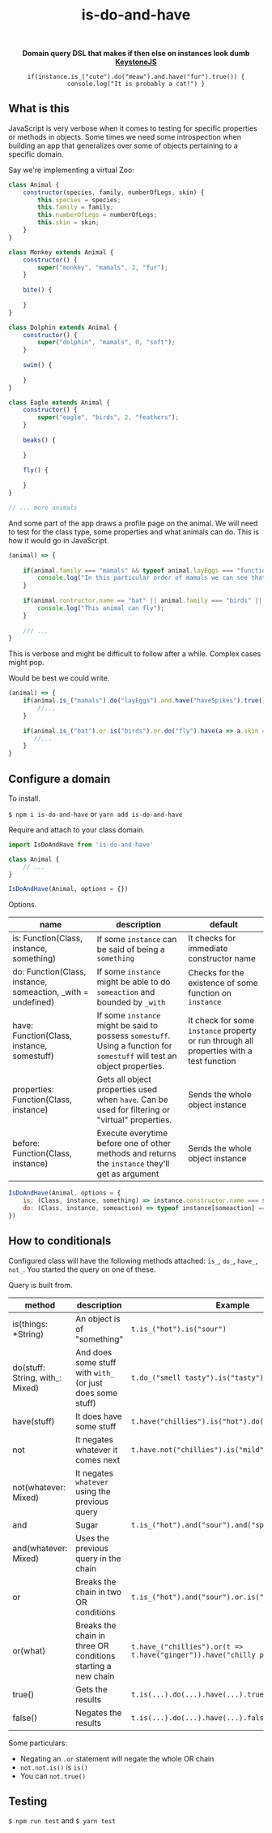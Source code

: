 <div align="center">
  <h1>is-do-and-have</h1>
  <br>
  <p><b>Domain query DSL that makes if then else on instances look dumb <a href="https://www.keystonejs.com/">KeystoneJS</a></b></p>
  <p><code class="javascript">if(instance.is_("cute").do("meaw").and.have("fur").true()) { console.log("It is probably a cat!") }</code></p>
</div>

## What is this

JavaScript is very verbose when it comes to testing for specific properties or methods in objects. Some times we need some introspection when building an app that generalizes over some of objects pertaining to a specific domain.

Say we're implementing a virtual Zoo:

```javascript
class Animal {
    constructor(species, family, numberOfLegs, skin) {
        this.species = species;
        this.family = family;
        this.numberOfLegs = numberOfLegs;
        this.skin = skin;
    }
}

class Monkey extends Animal {
    constructor() {
        super("monkey", "mamals", 2, "fur");
    }
    
    bite() {
       	
    }
}

class Dolphin extends Animal {
    constructor() {
        super("dolphin", "mamals", 0, "soft");
    }
    
    swim() {
        
    }
}

class Eagle extends Animal {
    constructor() {
        super("eagle", "birds", 2, "feathers");
    }
    
    beaks() {
        
    }
    
    fly() {
        
    }
}

// ... more animals

```

And some part of the app draws a profile page on the animal. We will need to test for the class type, some properties and what animals can do. This is how it would go in JavaScript.

```javascript
(animal) => {
    
   	if(animal.family === "mamals" && typeof animal.layEggs === "function" && animal.haveSpikes) {
        console.log("In this particular order of mamals we can see that females lay eggs. Belonging to this family we have the marsupials and monotremes")
    }
    
    if(animal.contructor.name == "bat" || animal.family === "birds" || (typeof animal.fly === "function" && animal.skin === "feathers")) {
        console.log("This animal can fly");
    }
    
    /// ...
}
```

This is verbose and might be difficult to follow after a while. Complex cases might pop.

Would be best we could write.

```javascript
(animal) => {
    if(animal.is_("mamals").do("layEggs").and.have("haveSpikes").true()) {
        //...
    }
    
    if(animal.is_("bat").or.is("birds").or.do("fly").have(a => a.skin === "feathers").true()) {
       //...
    }
}
```

## Configure a domain

To install.

`$ npm i is-do-and-have` or `yarn add is-do-and-have `

Require and attach to your class domain.

```javascript
import IsDoAndHave from 'is-do-and-have'

class Animal {
	// ...
}

IsDoAndHave(Animal, options = {})
```

Options.

| name                                                         | description                                                  | default                                                      |
| ------------------------------------------------------------ | ------------------------------------------------------------ | ------------------------------------------------------------ |
| is: Function(Class, instance, something)                     | If some `instance` can be said of being a `something`        | It checks for immediate constructor name                     |
| do: Function(Class, instance, someaction, _with = undefined) | If some `instance` might be able to do `someaction` and bounded by `_with` | Checks for the existence of some function on `instance`      |
| have: Function(Class, instance, somestuff)                   | If some `instance` might be said to possess `somestuff`. Using a function for `somestuff` will test an object properties. | It check for some `instance` property or run through all properties with a test function |
| properties: Function(Class, instance)                        | Gets all object properties used when `have`. Can be used for filtering or "virtual" properties. | Sends the whole object instance                              |
| before: Function(Class, instance)                            | Execute everytime before one of other methods and returns the `instance` they'll get as argument | Sends the whole object instance                              |

```javascript
IsDoAndHave(Animal, options = {
    is: (Class, instance, something) => instance.constructor.name === something || instance.family === something,
    do: (Class, instance, someaction) => typeof instance[someaction] === "function" || someaction === "fly" && instance.skin === "feathers"
})
```

## How to conditionals

Configured class will have the following methods attached: `is_`, `do_`, `have_`, `not_`. You started the query on one of these.

Query is built from.

| method                          | description                                                  | Example                                                      | returns |
| ------------------------------- | ------------------------------------------------------------ | ------------------------------------------------------------ | ------- |
| is(things: *String)             | An object is of "something"                                  | `t.is_("hot").is("sour")`                                    | Query   |
| do(stuff: String, with_: Mixed) | And does some stuff with `with_` (or just does some stuff)   | `t.do_("smell tasty").is("tasty")`                           | Query   |
| have(stuff)                     | It does have some stuff                                      | `t.have("chillies").is("hot").do("sweat")`                   | Query   |
| not                             | It negates whatever it comes next                            | `t.have.not("chillies").is("mild").not.do("sweat")`          | Query   |
| not(whatever: Mixed)            | It negates `whatever` using the previous query               |                                                              | Query   |
| and                             | Sugar                                                        | `t.is_("hot").and("sour").and("spicy")`                      | Query   |
| and(whatever: Mixed)            | Uses the previous query in the chain                         |                                                              | Query   |
| or                              | Breaks the chain in two OR conditions                        | `t.is_("hot").and("sour").or.is("spicy")`                    | Query   |
| or(what)                        | Breaks the chain in three OR conditions starting a new chain | `t.have_("chillies").or(t => t.have("ginger")).have("chilly paste")` | Query   |
| true()                          | Gets the results                                             | `t.is(...).do(...).have(...).true()`                         | Boolean |
| false()                         | Negates the results                                          | `t.is(...).do(...).have(...).false()`                        | Boolean |

Some particulars:

* Negating an `.or` statement will negate the whole OR chain
* `not.not.is()` is `is()`
* You can `not.true()`

## Testing

`$ npm run test` and `$ yarn test`


